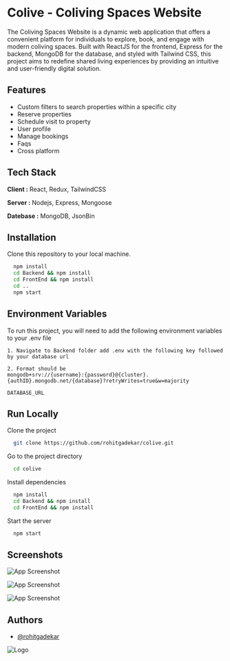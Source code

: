 
# Colive - Coliving Spaces Website


The Coliving Spaces Website is a dynamic web application that offers a convenient platform for individuals to explore, book, and engage with modern coliving spaces. Built with ReactJS for the frontend, Express for the backend, MongoDB for the database, and styled with Tailwind CSS, this project aims to redefine shared living experiences by providing an intuitive and user-friendly digital solution.

## Features

- Custom filters to search properties within a specific city
- Reserve properties
- Schedule visit to property
- User profile
- Manage bookings
- Faqs
- Cross platform


## Tech Stack

**Client :** React, Redux, TailwindCSS

**Server :**  Nodejs, Express, Mongoose

**Datebase :**  MongoDB, JsonBin


## Installation

Clone this repository to your local machine.

```bash
  npm install
  cd Backend && npm install
  cd FrontEnd && npm install
  cd ..
  npm start
```

    
## Environment Variables

To run this project, you will need to add the following environment variables to your .env file

    1. Navigate to Backend folder add .env with the following key followed by your database url

    2. Format should be 
    mongodb+srv://{username}:{password}@{cluster}.{authID}.mongodb.net/{database}?retryWrites=true&w=majority

`DATABASE_URL`



## Run Locally

Clone the project

```bash
  git clone https://github.com/rohitgadekar/colive.git
```

Go to the project directory

```bash
  cd colive
```

Install dependencies

```bash
  npm install
  cd Backend && npm install
  cd FrontEnd && npm install
```

Start the server

```bash
  npm start
```


## Screenshots

![App Screenshot](https://res.cloudinary.com/eaglestudiosindia/image/upload/v1692517859/project/Screenshot_from_2023-08-20_13-20-24_ynqv7e.png)

![App Screenshot](https://res.cloudinary.com/eaglestudiosindia/image/upload/v1692517996/project/Screenshot_from_2023-08-20_13-22-34_tvu4lx.png)

![App Screenshot](https://res.cloudinary.com/eaglestudiosindia/image/upload/v1693374600/project/Screenshot_from_2023-08-19_17-15-43_jhwzgp.png)


## Authors

- [@rohitgadekar](https://www.github.com/rohitgadekar)



![Logo](https://res.cloudinary.com/eaglestudiosindia/image/upload/v1693392245/11_krldmo.png)

